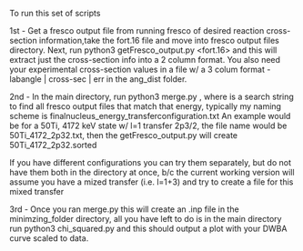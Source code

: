 To run this set of scripts

1st - Get a fresco output file from running fresco of desired reaction cross-section information,take the fort.16 file and move into
fresco output files directory. Next, run python3 getFresco_output.py <fort.16> and this will extract just the cross-section info
into a 2 column format. You also need your experimental cross-section values in a file w/ a 3 colum format - labangle | cross-sec | err
in the ang_dist folder.

2nd - In the main directory, run python3 merge.py <excitation energy>, where <excitation energy> is a search string to find all fresco
output files that match that energy, typically my naming scheme is finalnucleus_energy_transferconfiguration.txt 
An example would be for a 50Ti, 4172 keV state w/ l=1 transfer 2p3/2, the file name would be 50Ti_4172_2p32.txt, then the
getFresco_output.py will create 50Ti_4172_2p32.sorted

If you have different configurations you can try them separately, but do not have them both in the directory at once, b/c the current
working version will assume you have a mized transfer (i.e. l=1+3) and try to create a file for this mixed transfer

3rd - Once you ran merge.py this will create an .inp file in the minimzing_folder directory, all you have left to do is in the main
directory run python3 chi_squared.py and this should output a plot with your DWBA curve scaled to data.
